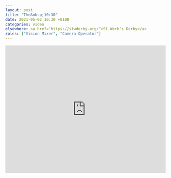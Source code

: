 ```yaml
---
layout: post
title: "The&nbsp;10:30"
date: 2021-05-02 10:30 +0100
categories: video
elsewhere: <a href="https://stwderby.org/">St Werb's Derby</a>
roles: ["Vision Mixer", "Camera Operator"]
---
```


<iframe width="100%" height="400em" src="https://www.youtube.com/embed/eumZP4sTP9g" frameborder="0" allow="accelerometer; autoplay; clipboard-write; encrypted-media; gyroscope; picture-in-picture" allowfullscreen></iframe>
